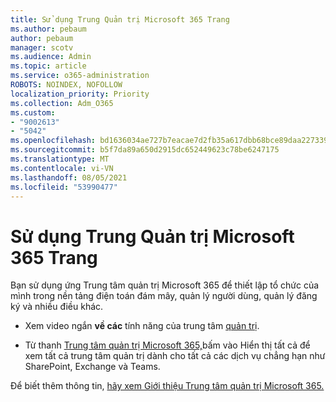 ```yaml
---
title: Sử dụng Trung Quản trị Microsoft 365 Trang
ms.author: pebaum
author: pebaum
manager: scotv
ms.audience: Admin
ms.topic: article
ms.service: o365-administration
ROBOTS: NOINDEX, NOFOLLOW
localization_priority: Priority
ms.collection: Adm_O365
ms.custom:
- "9002613"
- "5042"
ms.openlocfilehash: bd1636034ae727b7eacae7d2fb35a617dbb68bce89daa227339143b735f2a884
ms.sourcegitcommit: b5f7da89a650d2915dc652449623c78be6247175
ms.translationtype: MT
ms.contentlocale: vi-VN
ms.lasthandoff: 08/05/2021
ms.locfileid: "53990477"
---
```

# <a name="using-the-microsoft-365-admin-center"></a>Sử dụng Trung Quản trị Microsoft 365 Trang

Bạn sử dụng ứng Trung tâm quản trị Microsoft 365 để thiết lập tổ chức của mình trong nền tảng điện toán đám mây, quản lý người dùng, quản lý đăng ký và nhiều điều khác.

- Xem video ngắn **về các** tính năng của trung tâm [quản trị](https://www.microsoft.com/videoplayer/embed/RWfvDL).

- Từ thanh [Trung tâm quản trị Microsoft 365,](https://admin.microsoft.com/AdminPortal/Home#/homepage)bấm  vào Hiển thị tất cả để xem tất cả trung tâm quản trị dành cho tất cả các dịch vụ chẳng hạn như SharePoint, Exchange và Teams.

Để biết thêm thông tin, [hãy xem Giới thiệu Trung tâm quản trị Microsoft 365.](https://docs.microsoft.com/microsoft-365/admin/admin-overview/about-the-admin-center)
